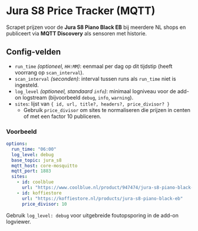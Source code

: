 # Jura S8 Price Tracker (MQTT)

Scrapet prijzen voor de **Jura S8 Piano Black EB** bij meerdere NL shops en publiceert via **MQTT Discovery** als sensoren met historie.

## Config-velden
- `run_time` *(optioneel, `HH:MM`)*: eenmaal per dag op dit tijdstip (heeft voorrang op `scan_interval`).
- `scan_interval` *(seconden)*: interval tussen runs als `run_time` niet is ingesteld.
- `log_level` *(optioneel, standaard `info`)*: minimaal logniveau voor de add-on logstream (bijvoorbeeld `debug`, `info`, `warning`).
- `sites`: lijst van `{ id, url, title?, headers?, price_divisor? }`
  - Gebruik `price_divisor` om sites te normaliseren die prijzen in centen of met een factor 10 publiceren.

### Voorbeeld
```yaml
options:
  run_time: "06:00"
  log_level: debug
  base_topic: jura_s8
  mqtt_host: core-mosquitto
  mqtt_port: 1883
  sites:
    - id: coolblue
      url: "https://www.coolblue.nl/product/947474/jura-s8-piano-black-eb.html"
    - id: koffiestore
      url: "https://koffiestore.nl/products/jura-s8-piano-black-eb"
      price_divisor: 10
```

Gebruik `log_level: debug` voor uitgebreide foutopsporing in de add-on logviewer.

